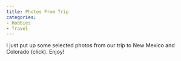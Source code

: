 ```yaml
---
title: Photos From Trip
categories:
- Hobbies
- Travel
---
```


I just put up some selected photos from our trip to New Mexico and Colorado (click). Enjoy!
